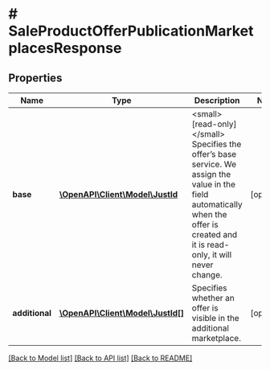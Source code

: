 # # SaleProductOfferPublicationMarketplacesResponse

## Properties

Name | Type | Description | Notes
------------ | ------------- | ------------- | -------------
**base** | [**\OpenAPI\Client\Model\JustId**](JustId.md) | &lt;small&gt;[read-only]&lt;/small&gt; Specifies the offer’s base service. We assign the value in the field automatically when the offer is created and it is read-only, it will never change. | [optional]
**additional** | [**\OpenAPI\Client\Model\JustId[]**](JustId.md) | Specifies whether an offer is visible in the additional marketplace. | [optional]

[[Back to Model list]](../../README.md#models) [[Back to API list]](../../README.md#endpoints) [[Back to README]](../../README.md)
